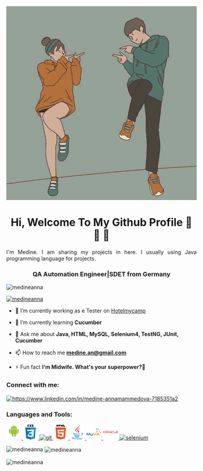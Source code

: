 <img src="https://github.com/medineAnna/medineAnna/blob/main/_.jpeg?raw=true">

<h1 align="center">Hi, Welcome To My Github Profile 👋 👋 👋</h1>

<p align="justify">I'm Medine. I am sharing my projects in here. I usually using Java programming language for projects.</p>

<h3 align="center">QA Automation Engineer|SDET from Germany</h3>

<p align="left"> <img src="https://komarev.com/ghpvc/?username=medineanna&label=Profile%20views&color=0e75b6&style=flat" alt="medineanna" /> </p>

<p align="left"> <a href="https://github.com/ryo-ma/github-profile-trophy"><img src="https://github-profile-trophy.vercel.app/?username=medineanna" alt="medineanna" /></a> </p>

- 🔭 I’m currently working as e Tester on [Hotelmycamp](https://www.hotelmycamp.com/)

- 🌱 I’m currently learning **Cucumber**

- 💬 Ask me about **Java, HTML, MySQL, Selenium4, TestNG, JUnit, Cucumber**

- 📫 How to reach me **medine.an@gmail.com**

- ⚡ Fun fact **I'm Midwife. What's your superpower?👶**

<h3 align="left">Connect with me:</h3>
<p align="left">
<a href="https://linkedin.com/in/https://www.linkedin.com/in/medine-annamammedova-7185351a2" target="blank"><img align="center" src="https://raw.githubusercontent.com/rahuldkjain/github-profile-readme-generator/master/src/images/icons/Social/linked-in-alt.svg" alt="https://www.linkedin.com/in/medine-annamammedova-7185351a2" height="30" width="40" /></a>
</p>

<h3 align="left">Languages and Tools:</h3>
<p align="left"> <a href="https://developer.android.com" target="_blank" rel="noreferrer"> <img src="https://raw.githubusercontent.com/devicons/devicon/master/icons/android/android-original-wordmark.svg" alt="android" width="40" height="40"/> </a> <a href="https://www.w3schools.com/css/" target="_blank" rel="noreferrer"> <img src="https://raw.githubusercontent.com/devicons/devicon/master/icons/css3/css3-original-wordmark.svg" alt="css3" width="40" height="40"/> </a> <a href="https://git-scm.com/" target="_blank" rel="noreferrer"> <img src="https://www.vectorlogo.zone/logos/git-scm/git-scm-icon.svg" alt="git" width="40" height="40"/> </a> <a href="https://www.w3.org/html/" target="_blank" rel="noreferrer"> <img src="https://raw.githubusercontent.com/devicons/devicon/master/icons/html5/html5-original-wordmark.svg" alt="html5" width="40" height="40"/> </a> <a href="https://www.java.com" target="_blank" rel="noreferrer"> <img src="https://raw.githubusercontent.com/devicons/devicon/master/icons/java/java-original.svg" alt="java" width="40" height="40"/> </a> <a href="https://www.mysql.com/" target="_blank" rel="noreferrer"> <img src="https://raw.githubusercontent.com/devicons/devicon/master/icons/mysql/mysql-original-wordmark.svg" alt="mysql" width="40" height="40"/> </a> <a href="https://www.oracle.com/" target="_blank" rel="noreferrer"> <img src="https://raw.githubusercontent.com/devicons/devicon/master/icons/oracle/oracle-original.svg" alt="oracle" width="40" height="40"/> </a> <a href="https://www.selenium.dev" target="_blank" rel="noreferrer"> <img src="https://raw.githubusercontent.com/detain/svg-logos/780f25886640cef088af994181646db2f6b1a3f8/svg/selenium-logo.svg" alt="selenium" width="40" height="40"/> </a> </p>

<p><img align="left" src="https://github-readme-stats.vercel.app/api/top-langs?username=medineanna&show_icons=true&locale=en&layout=compact" alt="medineanna" /></p>

<p>&nbsp;<img align="center" src="https://github-readme-stats.vercel.app/api?username=medineanna&show_icons=true&locale=en" alt="medineanna" /></p>

<p><img align="center" src="https://github-readme-streak-stats.herokuapp.com/?user=medineanna&" alt="medineanna" /></p>

